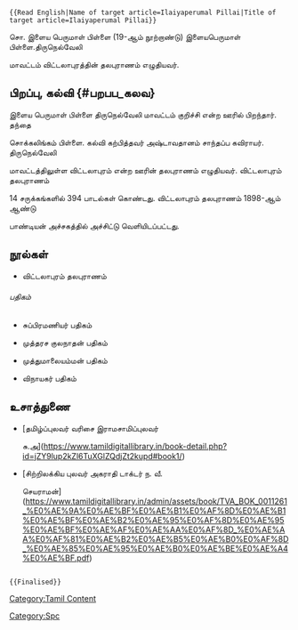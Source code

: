 ```{=mediawiki}
{{Read English|Name of target article=Ilaiyaperumal Pillai|Title of target article=Ilaiyaperumal Pillai}}
```
சொ. இளைய பெருமாள் பிள்ளை (19-ஆம் நூற்றாண்டு) இளையபெருமாள் பிள்ளை.திருநெல்வேலி
மாவட்டம் விட்டலாபுரத்தின் தலபுராணம் எழுதியவர்.

## பிறப்பு, கல்வி {#பறபப_கலவ}

இளைய பெருமாள் பிள்ளை திருநெல்வேலி மாவட்டம் குறிச்சி என்ற ஊரில் பிறந்தார். தந்தை
சொக்கலிங்கம் பிள்ளை. கல்வி கற்பித்தவர் அஷ்டாவதானம் சாந்தப்ப கவிராயர். திருநெல்வேலி
மாவட்டத்திலுள்ள விட்டலாபுரம் என்ற ஊரின் தலபுராணம் எழுதியவர். விட்டலாபுரம் தலபுராணம்
14 சருக்கங்களில் 394 பாடல்கள் கொண்டது. விட்டலாபுரம் தலபுராணம் 1898-ஆம் ஆண்டு
பாண்டியன் அச்சகத்தில் அச்சிட்டு வெளியிடப்பட்டது.

## நூல்கள்

-   விட்டலாபுரம் தலபுராணம்

###### பதிகம்

-   சுப்பிரமணியர் பதிகம்
-   முத்தரச குலநாதன் பதிகம்
-   முத்துமாலையம்மன் பதிகம்
-   விநாயகர் பதிகம்

## உசாத்துணை

-   [தமிழ்ப்புலவர் வரிசை இராமசாமிப்புலவர்
    சு.அ](https://www.tamildigitallibrary.in/book-detail.php?id=jZY9lup2kZl6TuXGlZQdjZt2kupd#book1/)
-   [சிற்றிலக்கிய புலவர் அகராதி டாக்டர் ந. வீ.
    செயராமன்](https://www.tamildigitallibrary.in/admin/assets/book/TVA_BOK_0011261_%E0%AE%9A%E0%AE%BF%E0%AE%B1%E0%AF%8D%E0%AE%B1%E0%AE%BF%E0%AE%B2%E0%AE%95%E0%AF%8D%E0%AE%95%E0%AE%BF%E0%AE%AF%E0%AE%AA%E0%AF%8D_%E0%AE%AA%E0%AF%81%E0%AE%B2%E0%AE%B5%E0%AE%B0%E0%AF%8D_%E0%AE%85%E0%AE%95%E0%AE%B0%E0%AE%BE%E0%AE%A4%E0%AE%BF.pdf)

```{=mediawiki}
{{Finalised}}
```
[Category:Tamil Content](Category:Tamil_Content "wikilink")
[Category:Spc](Category:Spc "wikilink")
